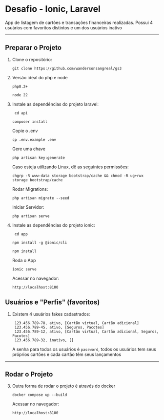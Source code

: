 # Desafio - Ionic, Laravel

App de listagem de cartões e transações financeiras realizadas. Possui 4 usuários com favoritos distintos e um dos
usuários inativo

---

## Preparar o Projeto

1. Clone o repositório:
   ```
   git clone https://github.com/wandersonsangreal/gs3
   ```
2. Versão ideal do php e node
    ```
    php8.2+
    ```
    ```
    node 22
    ```

2. Instale as dependências do projeto laravel:
   ```
    cd api
    ```
    ```
    composer install
    ```
   Copie o .env
    ```
    cp .env.example .env
    ```
   Gere uma chave
    ```
    php artisan key:generate
    ```
   Caso esteja utilizando Linux, dê as seguintes permissões:
    ```
    chgrp -R www-data storage bootstrap/cache && chmod -R ug+rwx storage bootstrap/cache
    ```
   Rodar Migrations:
    ```
    php artisan migrate --seed
    ```
   Iniciar Servidor:
    ```
    php artisan serve
    ```

2. Instale as dependências do projeto ionic:
   ```
    cd app
    ```
    ```
    npm install -g @ionic/cli
    ```
    ```
    npm install
    ```
   Roda o App
    ```
    ionic serve
    ```
   Acessar no navegador:
    ```
    http://localhost:8100
    ```

## Usuários e "Perfis" (favoritos)

1. Existem 4 usuários fakes cadastrados:
   ```
    123.456.789-78, ativo, [Cartão virtual, Cartão adicional]
    123.456.789-45, ativo, [Seguros, Pacotes]
    123.456.789-12, ativo, [Cartão virtual, Cartão adicional, Seguros, Pacotes]
    123.456.789-32, inativo, []
    ```
   A senha para todos os usuários é ``password``, todos os usuários tem seus próprios cartões e cada cartão têm seus
   lançamentos

---

## Rodar o Projeto

3. Outra forma de rodar o projeto é através do docker
    ```
    docker compose up --build
    ```
   Acessar no navegador:
   ```
   http://localhost:8100
   ```
